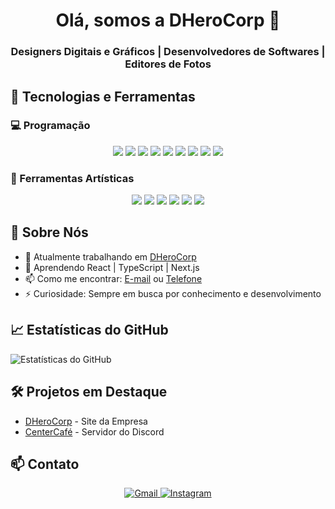 <!-- Banner de Boas-Vindas -->
<h1 align="center">Olá, somos a DHeroCorp 👋</h1>
<h3 align="center">Designers Digitais e Gráficos | Desenvolvedores de Softwares | Editores de Fotos</h3>

## 🔧 Tecnologias e Ferramentas

### 💻 Programação
<div align="center">
  <img src="https://img.shields.io/badge/TypeScript-007ACC?style=for-the-badge&logo=typescript&logoColor=white"/>
  <img src="https://img.shields.io/badge/JavaScript-F7DF1E?style=for-the-badge&logo=javascript&logoColor=black"/>
  <img src="https://img.shields.io/badge/React-61DAFB?style=for-the-badge&logo=react&logoColor=black"/>
  <img src="https://img.shields.io/badge/TailwindCSS-06B6D4?style=for-the-badge&logo=tailwindcss&logoColor=white"/>
  <img src="https://img.shields.io/badge/Node.js-339933?style=for-the-badge&logo=nodedotjs&logoColor=white"/>
  <img src="https://img.shields.io/badge/SASS-CC6699?style=for-the-badge&logo=sass&logoColor=white"/>
  <img src="https://img.shields.io/badge/HTML5-E34F26?style=for-the-badge&logo=html5&logoColor=white"/>
  <img src="https://img.shields.io/badge/CSS3-1572B6?style=for-the-badge&logo=css3&logoColor=white"/>
  <img src="https://img.shields.io/badge/Python-3776AB?style=for-the-badge&logo=python&logoColor=white"/>
</div>

### 🎨 Ferramentas Artísticas
<div align="center">
  <img src="https://img.shields.io/badge/Photoshop-31A8FF?style=for-the-badge&logo=adobephotoshop&logoColor=white"/>
  <img src="https://img.shields.io/badge/Illustrator-FF9A00?style=for-the-badge&logo=adobeillustrator&logoColor=white"/>
  <img src="https://img.shields.io/badge/Figma-F24E1E?style=for-the-badge&logo=figma&logoColor=white"/>
  <img src="https://img.shields.io/badge/Lightroom-31A8FF?style=for-the-badge&logo=adobelightroom&logoColor=white"/>
  <img src="https://img.shields.io/badge/IbisPaint-008FFF?style=for-the-badge&logo=ibispaint&logoColor=white"/>
  <img src="https://img.shields.io/badge/CapCut-000000?style=for-the-badge&logo=capcut&logoColor=white"/>
</div>

## 🚀 Sobre Nós

- 🔭 Atualmente trabalhando em [DHeroCorp](https://dherocorp.com/)
- 🌱 Aprendendo React | TypeScript | Next.js
- 📫 Como me encontrar: [E-mail](mailto:contato@dherocorp.com) ou [Telefone](https://wa.me//54981172243)
- ⚡ Curiosidade: Sempre em busca por conhecimento e desenvolvimento

## 📈 Estatísticas do GitHub

![Estatísticas do GitHub](https://github-readme-stats.vercel.app/api?username=DHeroCorp&show_icons=true&theme=dracula)

## 🛠️ Projetos em Destaque

- [DHeroCorp](https://dherocorp.com/) - Site da Empresa
- [CenterCafé](https://discord.gg/TTAaaU7hwr) - Servidor do Discord

## 📫 Contato

<div align="center">
  <a href="mailto:contato@dherocorp.com">
    <img src="https://img.shields.io/badge/Gmail-D14836?style=for-the-badge&logo=gmail&logoColor=white" alt="Gmail"/>
  </a>
  <a href="https://www.instagram.com/dherocorp_of/">
    <img src="https://img.shields.io/badge/Instagram-E4405F?style=for-the-badge&logo=instagram&logoColor=white" alt="Instagram"/>
  </a>
</div>
